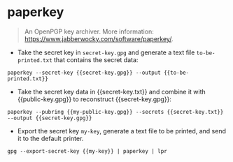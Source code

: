 # paperkey

> An OpenPGP key archiver.
> More information: <https://www.jabberwocky.com/software/paperkey/>.

- Take the secret key in `secret-key.gpg` and generate a text file `to-be-printed.txt` that contains the secret data:

`paperkey --secret-key {{secret-key.gpg}} --output {{to-be-printed.txt}}`

- Take the secret key data in {{secret-key.txt}} and combine it with {{public-key.gpg}} to reconstruct {{secret-key.gpg}}:

`paperkey --pubring {{my-public-key.gpg}} --secrets {{secret-key.txt}} --output {{secret-key.gpg}}`

- Export the secret key `my-key`, generate a text file to be printed, and send it to the default printer.

`gpg --export-secret-key {{my-key}} | paperkey | lpr`
